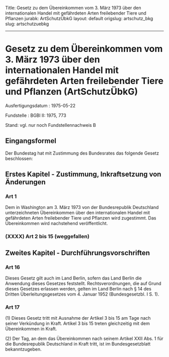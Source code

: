 Title: Gesetz zu dem Übereinkommen vom 3. März 1973 über den internationalen Handel
  mit gefährdeten Arten freilebender Tiere und Pflanzen
jurabk: ArtSchutzÜbkG
layout: default
origslug: artschutz_bkg
slug: artschutzuebkg

---

# Gesetz zu dem Übereinkommen vom 3. März 1973 über den internationalen Handel mit gefährdeten Arten freilebender Tiere und Pflanzen (ArtSchutzÜbkG)

Ausfertigungsdatum
:   1975-05-22

Fundstelle
:   BGBl II: 1975, 773

Stand: vgl. nur noch Fundstellennachweis B

## Eingangsformel

Der Bundestag hat mit Zustimmung des Bundesrates das folgende Gesetz
beschlossen:


## Erstes Kapitel - Zustimmung, Inkraftsetzung von Änderungen



### Art 1

Dem in Washington am 3. März 1973 von der Bundesrepublik Deutschland
unterzeichneten Übereinkommen über den internationalen Handel mit
gefährdeten Arten freilebender Tiere und Pflanzen wird zugestimmt. Das
Übereinkommen wird nachstehend veröffentlicht.


### (XXXX) Art 2 bis 15 (weggefallen)


## Zweites Kapitel - Durchführungsvorschriften



### Art 16

Dieses Gesetz gilt auch im Land Berlin, sofern das Land Berlin die
Anwendung dieses Gesetzes feststellt. Rechtsverordnungen, die auf
Grund dieses Gesetzes erlassen werden, gelten im Land Berlin nach § 14
des Dritten Überleitungsgesetzes vom 4. Januar 1952 (Bundesgesetzbl. I
S. 1).


### Art 17

(1) Dieses Gesetz tritt mit Ausnahme der Artikel 3 bis 15 am Tage nach
seiner Verkündung in Kraft. Artikel 3 bis 15 treten gleichzeitig mit
dem Übereinkommen in Kraft.

(2) Der Tag, an dem das Übereinkommen nach seinem Artikel XXII Abs. 1
für die Bundesrepublik Deutschland in Kraft tritt, ist im
Bundesgesetzblatt bekanntzugeben.

